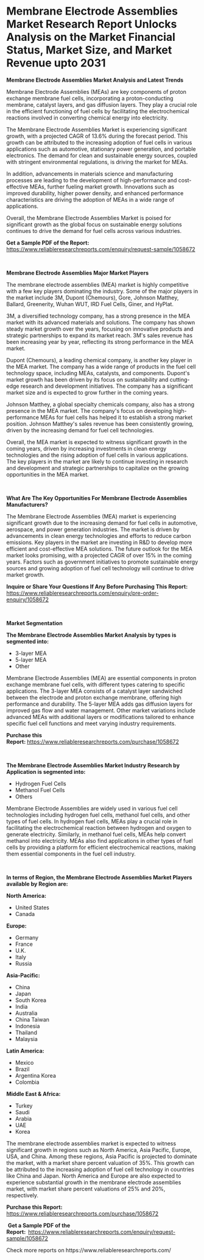 <p><h1>Membrane Electrode Assemblies Market Research Report Unlocks Analysis on the Market Financial Status, Market Size, and Market Revenue upto 2031</h1></p><p><strong>Membrane Electrode Assemblies Market Analysis and Latest Trends</strong></p>
<p><p>Membrane Electrode Assemblies (MEAs) are key components of proton exchange membrane fuel cells, incorporating a proton-conducting membrane, catalyst layers, and gas diffusion layers. They play a crucial role in the efficient functioning of fuel cells by facilitating the electrochemical reactions involved in converting chemical energy into electricity.</p><p>The Membrane Electrode Assemblies Market is experiencing significant growth, with a projected CAGR of 13.6% during the forecast period. This growth can be attributed to the increasing adoption of fuel cells in various applications such as automotive, stationary power generation, and portable electronics. The demand for clean and sustainable energy sources, coupled with stringent environmental regulations, is driving the market for MEAs.</p><p>In addition, advancements in materials science and manufacturing processes are leading to the development of high-performance and cost-effective MEAs, further fueling market growth. Innovations such as improved durability, higher power density, and enhanced performance characteristics are driving the adoption of MEAs in a wide range of applications.</p><p>Overall, the Membrane Electrode Assemblies Market is poised for significant growth as the global focus on sustainable energy solutions continues to drive the demand for fuel cells across various industries.</p></p>
<p><strong>Get a Sample PDF of the Report:&nbsp;</strong> <a href="https://www.reliableresearchreports.com/enquiry/request-sample/1058672">https://www.reliableresearchreports.com/enquiry/request-sample/1058672</a></p>
<p>&nbsp;</p>
<p><strong>Membrane Electrode Assemblies Major Market Players</strong></p>
<p><p>The membrane electrode assemblies (MEA) market is highly competitive with a few key players dominating the industry. Some of the major players in the market include 3M, Dupont (Chemours), Gore, Johnson Matthey, Ballard, Greenerity, Wuhan WUT, IRD Fuel Cells, Giner, and HyPlat.</p><p>3M, a diversified technology company, has a strong presence in the MEA market with its advanced materials and solutions. The company has shown steady market growth over the years, focusing on innovative products and strategic partnerships to expand its market reach. 3M's sales revenue has been increasing year by year, reflecting its strong performance in the MEA market.</p><p>Dupont (Chemours), a leading chemical company, is another key player in the MEA market. The company has a wide range of products in the fuel cell technology space, including MEAs, catalysts, and components. Dupont's market growth has been driven by its focus on sustainability and cutting-edge research and development initiatives. The company has a significant market size and is expected to grow further in the coming years.</p><p>Johnson Matthey, a global specialty chemicals company, also has a strong presence in the MEA market. The company's focus on developing high-performance MEAs for fuel cells has helped it to establish a strong market position. Johnson Matthey's sales revenue has been consistently growing, driven by the increasing demand for fuel cell technologies.</p><p>Overall, the MEA market is expected to witness significant growth in the coming years, driven by increasing investments in clean energy technologies and the rising adoption of fuel cells in various applications. The key players in the market are likely to continue investing in research and development and strategic partnerships to capitalize on the growing opportunities in the MEA market.</p></p>
<p>&nbsp;</p>
<p><strong>What Are The Key Opportunities For Membrane Electrode Assemblies Manufacturers?</strong></p>
<p><p>The Membrane Electrode Assemblies (MEA) market is experiencing significant growth due to the increasing demand for fuel cells in automotive, aerospace, and power generation industries. The market is driven by advancements in clean energy technologies and efforts to reduce carbon emissions. Key players in the market are investing in R&D to develop more efficient and cost-effective MEA solutions. The future outlook for the MEA market looks promising, with a projected CAGR of over 15% in the coming years. Factors such as government initiatives to promote sustainable energy sources and growing adoption of fuel cell technology will continue to drive market growth.</p></p>
<p><strong>Inquire or Share Your Questions If Any Before Purchasing This Report:</strong> <a href="https://www.reliableresearchreports.com/enquiry/pre-order-enquiry/1058672">https://www.reliableresearchreports.com/enquiry/pre-order-enquiry/1058672</a></p>
<p>&nbsp;</p>
<p><strong>Market Segmentation</strong></p>
<p><strong>The Membrane Electrode Assemblies Market Analysis by types is segmented into:</strong></p>
<p><ul><li>3-layer MEA</li><li>5-layer MEA</li><li>Other</li></ul></p>
<p><p>Membrane Electrode Assemblies (MEA) are essential components in proton exchange membrane fuel cells, with different types catering to specific applications. The 3-layer MEA consists of a catalyst layer sandwiched between the electrode and proton exchange membrane, offering high performance and durability. The 5-layer MEA adds gas diffusion layers for improved gas flow and water management. Other market variations include advanced MEAs with additional layers or modifications tailored to enhance specific fuel cell functions and meet varying industry requirements.</p></p>
<p><strong>Purchase this Report:&nbsp;</strong><a href="https://www.reliableresearchreports.com/purchase/1058672">https://www.reliableresearchreports.com/purchase/1058672</a></p>
<p>&nbsp;</p>
<p><strong>The Membrane Electrode Assemblies Market Industry Research by Application is segmented into:</strong></p>
<p><ul><li>Hydrogen Fuel Cells</li><li>Methanol Fuel Cells</li><li>Others</li></ul></p>
<p><p>Membrane Electrode Assemblies are widely used in various fuel cell technologies including hydrogen fuel cells, methanol fuel cells, and other types of fuel cells. In hydrogen fuel cells, MEAs play a crucial role in facilitating the electrochemical reaction between hydrogen and oxygen to generate electricity. Similarly, in methanol fuel cells, MEAs help convert methanol into electricity. MEAs also find applications in other types of fuel cells by providing a platform for efficient electrochemical reactions, making them essential components in the fuel cell industry.</p></p>
<p>&nbsp;</p>
<p><strong>In terms of Region, the Membrane Electrode Assemblies Market Players available by Region are:</strong></p>
<p>
    <p> <strong> North America: </strong>
        <ul>
            <li>United States</li>
            <li>Canada</li>
        </ul>
        </p> 
    <p> <strong> Europe: </strong>
        <ul>
            <li>Germany</li>
            <li>France</li>
            <li>U.K.</li>
            <li>Italy</li>
            <li>Russia</li>
        </ul>
        </p> 
    <p> <strong> Asia-Pacific: </strong>
        <ul>
            <li>China</li>
            <li>Japan</li>
            <li>South Korea</li>
            <li>India</li>
            <li>Australia</li>
            <li>China Taiwan</li>
            <li>Indonesia</li>
            <li>Thailand</li>
            <li>Malaysia</li>
        </ul>
        </p> 
    <p> <strong> Latin America: </strong>
        <ul>
            <li>Mexico</li>
            <li>Brazil</li>
            <li>Argentina Korea</li>
            <li>Colombia</li>
        </ul>
        </p> 
    <p> <strong> Middle East & Africa: </strong>
        <ul>
            <li>Turkey</li>
            <li>Saudi</li>
            <li>Arabia</li>
            <li>UAE</li>
            <li>Korea</li>
        </ul>
    </p>
    </p>
<p><p>The membrane electrode assemblies market is expected to witness significant growth in regions such as North America, Asia Pacific, Europe, USA, and China. Among these regions, Asia Pacific is projected to dominate the market, with a market share percent valuation of 35%. This growth can be attributed to the increasing adoption of fuel cell technology in countries like China and Japan. North America and Europe are also expected to experience substantial growth in the membrane electrode assemblies market, with market share percent valuations of 25% and 20%, respectively.</p></p>
<p><strong>Purchase this Report: </strong><a href="https://www.reliableresearchreports.com/purchase/1058672">https://www.reliableresearchreports.com/purchase/1058672</a></p>
<p>&nbsp;<strong>Get a Sample PDF of the Report:&nbsp;&nbsp;</strong><a href="https://www.reliableresearchreports.com/enquiry/request-sample/1058672">https://www.reliableresearchreports.com/enquiry/request-sample/1058672</a></p>
<p><strong></strong></p>
<p>Check more reports on https://www.reliableresearchreports.com/</p>